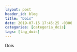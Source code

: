 ```yaml
---
layout: post
header_id: blog
title: "Dois"
date: 2019-07-15 17:45:25 -0300
categories: [categoria_dois]
tags: [tag_dois]
---
```


Dois
